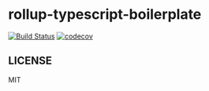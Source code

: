 # rollup-typescript-boilerplate

[![Build Status](https://www.travis-ci.com/xg4/rollup-typescript-boilerplate.svg?branch=master)](https://www.travis-ci.com/xg4/rollup-typescript-boilerplate)
[![codecov](https://codecov.io/gh/xg4/rollup-typescript-boilerplate/branch/master/graph/badge.svg)](https://codecov.io/gh/xg4/rollup-typescript-boilerplate)

## LICENSE

MIT
